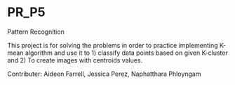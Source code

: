 # PR_P5
Pattern Recognition


This project is for solving the problems in order to practice implementing K-mean algorithm and use it to 1) classify data points based on given K-cluster and 2) To create images with centroids values.


Contributer: Aideen Farrell, Jessica Perez, Naphatthara Phloyngam

